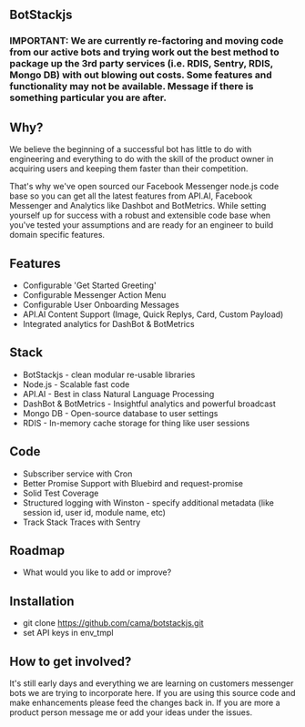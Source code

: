 ## BotStackjs

### IMPORTANT: We are currently re-factoring and moving code from our active bots and trying work out the best method to package up the 3rd party services (i.e. RDIS, Sentry, RDIS, Mongo DB) with out blowing out costs. Some features and functionality may not be available. Message if there is something particular you are after.

## Why?
We believe the beginning of a successful bot has little to do with engineering and everything to do with the skill of the product owner in acquiring users and keeping them faster than their competition.

That's why we've open sourced our Facebook Messenger node.js code base so you can get all the latest features from API.AI, Facebook Messenger and Analytics like Dashbot and BotMetrics. While setting yourself up for success with a robust and extensible code base when you've tested your assumptions and are ready for an engineer to build domain specific features.

## Features
* Configurable 'Get Started Greeting'
* Configurable Messenger Action Menu
* Configurable User Onboarding Messages
* API.AI Content Support (Image, Quick Replys, Card, Custom Payload)
* Integrated analytics for DashBot & BotMetrics

## Stack
* BotStackjs - clean modular re-usable libraries 
* Node.js - Scalable fast code
* API.AI - Best in class Natural Language Processing
* DashBot & BotMetrics - Insightful analytics and powerful broadcast
* Mongo DB - Open-source database to user settings
* RDIS - In-memory cache storage for thing like user sessions

## Code
* Subscriber service with Cron
* Better Promise Support with Bluebird and request-promise
* Solid Test Coverage
* Structured logging with Winston - specify additional metadata (like session id, user id, module name, etc)
* Track Stack Traces with Sentry

## Roadmap
* What would you like to add or improve?

## Installation
* git clone https://github.com/cama/botstackjs.git
* set API keys in env_tmpl

## How to get involved?
It's still early days and everything we are learning on customers messenger bots we are trying to incorporate here. 
If you are using this source code and make enhancements please feed the changes back in. If you are more a product person message me or add your ideas under the issues.
